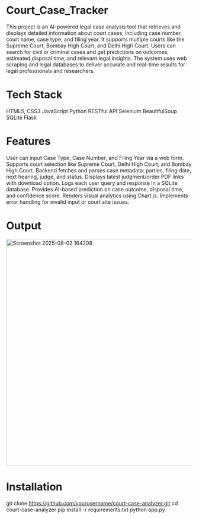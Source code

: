 # Court_Case_Tracker

This project is an AI-powered legal case analysis tool that retrieves and displays detailed information about court cases, including case number, court name, case type, and filing year. It supports multiple courts like the Supreme Court, Bombay High Court, and Delhi High Court. Users can search for civil or criminal cases and get predictions on outcomes, estimated disposal time, and relevant legal insights. The system uses web scraping and legal databases to deliver accurate and real-time results for legal professionals and researchers.

# Tech Stack

HTML5, CSS3
JavaScript 
Python 
RESTful API
Selenium
BeautifulSoup
SQLite 
Flask

# Features

User can input Case Type, Case Number, and Filing Year via a web form.
Supports court selection like Supreme Court, Delhi High Court, and Bombay High Court.
Backend fetches and parses case metadata: parties, filing date, next hearing, judge, and status.
Displays latest judgment/order PDF links with download option.
Logs each user query and response in a SQLite database.
Provides AI-based prediction on case outcome, disposal time, and confidence score.
Renders visual analytics using Chart.js.
Implements error handling for invalid input or court site issues.

# Output
<img width="1196" height="613" alt="Screenshot 2025-08-02 164208" src="https://github.com/user-attachments/assets/a00e60c8-367a-4cdd-9f1c-8214c01097e9" />

# Installation

git clone https://github.com/yourusername/court-case-analyzer.git
cd court-case-analyzer
pip install -r requirements.txt
python app.py

